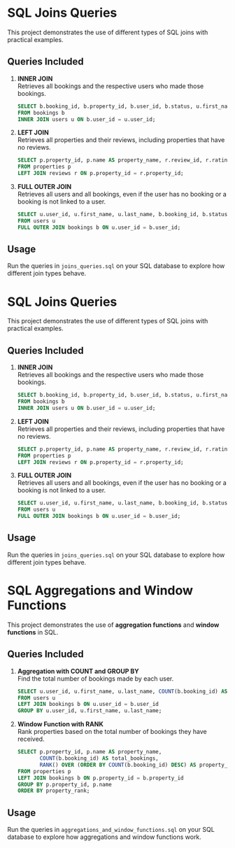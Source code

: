 # SQL Joins Queries

This project demonstrates the use of different types of SQL joins with practical examples.

## Queries Included

1. **INNER JOIN**  
   Retrieves all bookings and the respective users who made those bookings.

   ```sql
   SELECT b.booking_id, b.property_id, b.user_id, b.status, u.first_name, u.last_name
   FROM bookings b
   INNER JOIN users u ON b.user_id = u.user_id;
   ```

2. **LEFT JOIN**  
   Retrieves all properties and their reviews, including properties that have no reviews.

   ```sql
   SELECT p.property_id, p.name AS property_name, r.review_id, r.rating, r.comment
   FROM properties p
   LEFT JOIN reviews r ON p.property_id = r.property_id;
   ```

3. **FULL OUTER JOIN**  
   Retrieves all users and all bookings, even if the user has no booking or a booking is not linked to a user.

   ```sql
   SELECT u.user_id, u.first_name, u.last_name, b.booking_id, b.status
   FROM users u
   FULL OUTER JOIN bookings b ON u.user_id = b.user_id;
   ```

## Usage

Run the queries in `joins_queries.sql` on your SQL database to explore how different join types behave.


# SQL Joins Queries

This project demonstrates the use of different types of SQL joins with practical examples.

## Queries Included

1. **INNER JOIN**  
   Retrieves all bookings and the respective users who made those bookings.

   ```sql
   SELECT b.booking_id, b.property_id, b.user_id, b.status, u.first_name, u.last_name
   FROM bookings b
   INNER JOIN users u ON b.user_id = u.user_id;
   ```

2. **LEFT JOIN**  
   Retrieves all properties and their reviews, including properties that have no reviews.

   ```sql
   SELECT p.property_id, p.name AS property_name, r.review_id, r.rating, r.comment
   FROM properties p
   LEFT JOIN reviews r ON p.property_id = r.property_id;
   ```

3. **FULL OUTER JOIN**  
   Retrieves all users and all bookings, even if the user has no booking or a booking is not linked to a user.

   ```sql
   SELECT u.user_id, u.first_name, u.last_name, b.booking_id, b.status
   FROM users u
   FULL OUTER JOIN bookings b ON u.user_id = b.user_id;
   ```

## Usage

Run the queries in `joins_queries.sql` on your SQL database to explore how different join types behave.

# SQL Aggregations and Window Functions

This project demonstrates the use of **aggregation functions** and **window functions** in SQL.

## Queries Included

1. **Aggregation with COUNT and GROUP BY**  
   Find the total number of bookings made by each user.

   ```sql
   SELECT u.user_id, u.first_name, u.last_name, COUNT(b.booking_id) AS total_bookings
   FROM users u
   LEFT JOIN bookings b ON u.user_id = b.user_id
   GROUP BY u.user_id, u.first_name, u.last_name;
   ```

2. **Window Function with RANK**  
   Rank properties based on the total number of bookings they have received.

   ```sql
   SELECT p.property_id, p.name AS property_name,
          COUNT(b.booking_id) AS total_bookings,
          RANK() OVER (ORDER BY COUNT(b.booking_id) DESC) AS property_rank
   FROM properties p
   LEFT JOIN bookings b ON p.property_id = b.property_id
   GROUP BY p.property_id, p.name
   ORDER BY property_rank;
   ```

## Usage

Run the queries in `aggregations_and_window_functions.sql` on your SQL database to explore how aggregations and window functions work.